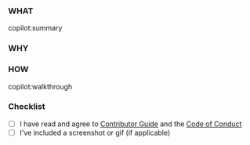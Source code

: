 ### WHAT
copilot:summary
​

### WHY
<!-- author to complete -->

### HOW
copilot:walkthrough

### Checklist
* [ ] I have read and agree to [Contributor Guide](https://github.com/rerun-io/rerun/blob/main/CONTRIBUTING.md) and the [Code of Conduct](https://github.com/rerun-io/rerun/blob/main/CODE_OF_CONDUCT.md)
* [ ] I've included a screenshot or gif (if applicable)

<!--
Add any improvements to the branch as new commits to make it easier for reviewers to follow the progress. All commits will be squashed to a single commit once the PR is merged into `main`.
-->
